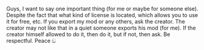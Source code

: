 Guys, I want to say one important thing (for me or maybe for someone else).
Despite the fact that what kind of license is located, which allows you to use it for free, etc.
If you export my mod or any others, ask the creator.
The creator may not like that in a quiet someone exports his mod (for me).
If the creator himself allowed to do it, then do it, but if not, then ask.
Be respectful.
Peace ඞ
